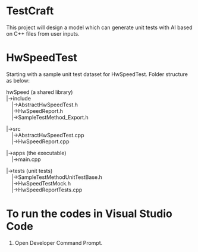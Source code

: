 # TestCraft
This project will design a model which can generate unit tests with AI based on C++ files from user inputs.

# HwSpeedTest
Starting with a sample unit test dataset for HwSpeedTest. Folder structure as below:

hwSpeed (a shared library)  
  |->include  
        &emsp;|->AbstractHwSpeedTest.h  
        &emsp;|->HwSpeedReport.h  
        &emsp;|->SampleTestMethod_Export.h  
  
  |->src  
        &emsp;|->AbstractHwSpeedTest.cpp  
        &emsp;|->HwSpeedReport.cpp  
          
  |->apps (the executable)  
        &emsp;|->main.cpp  
  
  |->tests (unit tests)  
        &emsp;|->SampleTestMethodUnitTestBase.h  
        &emsp;|->HwSpeedTestMock.h  
        &emsp;|->HwSpeedReportTests.cpp  

# To run the codes in Visual Studio Code
1. Open Developer Command Prompt.

